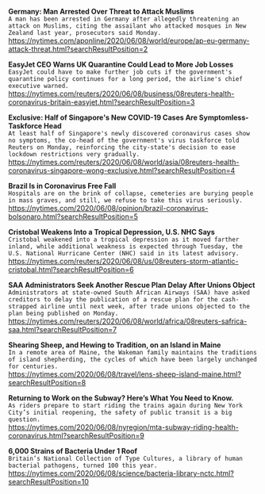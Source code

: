 **Germany: Man Arrested Over Threat to Attack Muslims**\
`A man has been arrested in Germany after allegedly threatening an attack on Muslims, citing the assailant who attacked mosques in New Zealand last year, prosecutors said Monday.`\
https://nytimes.com/aponline/2020/06/08/world/europe/ap-eu-germany-attack-threat.html?searchResultPosition=2

**EasyJet CEO Warns UK Quarantine Could Lead to More Job Losses**\
`EasyJet could have to make further job cuts if the government's quarantine policy continues for a long period, the airline's chief executive warned.`\
https://nytimes.com/reuters/2020/06/08/business/08reuters-health-coronavirus-britain-easyjet.html?searchResultPosition=3

**Exclusive: Half of Singapore's New COVID-19 Cases Are Symptomless-Taskforce Head**\
`At least half of Singapore's newly discovered coronavirus cases show no symptoms, the co-head of the government's virus taskforce told Reuters on Monday, reinforcing the city-state's decision to ease lockdown restrictions very gradually.`\
https://nytimes.com/reuters/2020/06/08/world/asia/08reuters-health-coronavirus-singapore-wong-exclusive.html?searchResultPosition=4

**Brazil Is in Coronavirus Free Fall**\
`Hospitals are on the brink of collapse, cemeteries are burying people in mass graves, and still, we refuse to take this virus seriously.`\
https://nytimes.com/2020/06/08/opinion/brazil-coronavirus-bolsonaro.html?searchResultPosition=5

**Cristobal Weakens Into a Tropical Depression, U.S. NHC Says**\
`Cristobal weakened into a tropical depression as it moved farther inland, while additional weakness is expected through Tuesday, the U.S. National Hurricane Center (NHC) said in its latest advisory.`\
https://nytimes.com/reuters/2020/06/08/us/08reuters-storm-atlantic-cristobal.html?searchResultPosition=6

**SAA Administrators Seek Another Rescue Plan Delay After Unions Object**\
`Administrators at state-owned South African Airways (SAA) have asked creditors to delay the publication of a rescue plan for the cash-strapped airline until next week, after trade unions objected to the plan being published on Monday.`\
https://nytimes.com/reuters/2020/06/08/world/africa/08reuters-safrica-saa.html?searchResultPosition=7

**Shearing Sheep, and Hewing to Tradition, on an Island in Maine**\
`In a remote area of Maine, the Wakeman family maintains the traditions of island shepherding, the cycles of which have been largely unchanged for centuries.`\
https://nytimes.com/2020/06/08/travel/lens-sheep-island-maine.html?searchResultPosition=8

**Returning to Work on the Subway? Here’s What You Need to Know.**\
`As riders prepare to start riding the trains again during New York City’s initial reopening, the safety of public transit is a big question.`\
https://nytimes.com/2020/06/08/nyregion/mta-subway-riding-health-coronavirus.html?searchResultPosition=9

**6,000 Strains of Bacteria Under 1 Roof**\
`Britain’s National Collection of Type Cultures, a library of human bacterial pathogens, turned 100 this year.`\
https://nytimes.com/2020/06/08/science/bacteria-library-nctc.html?searchResultPosition=10

